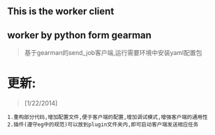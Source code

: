 ## This is the worker client
## worker by python form gearman
> 基于gearman的send_job客户端,运行需要环境中安装yaml配置包


# 更新:
> [1/22/2014] 
    
    1.重构部分代码,增加配置文件,便于客户端的配置,增加调试模式,增强客户端的通用性
    2.插件(遵守eg中的规范)可以放到plugin文件夹内,即可启动客户端发送相应任务
